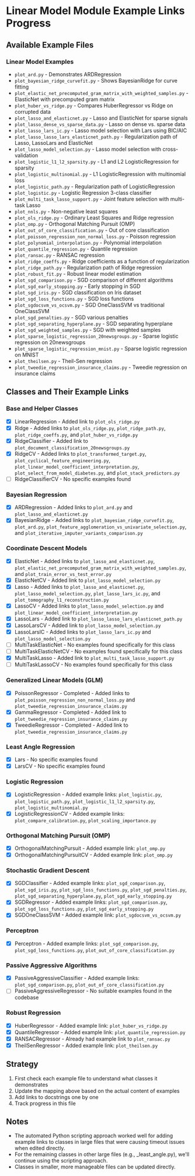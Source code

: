 # Linear Model Module Example Links Progress

## Available Example Files

### Linear Model Examples
- `plot_ard.py` - Demonstrates ARDRegression
- `plot_bayesian_ridge_curvefit.py` - Shows BayesianRidge for curve fitting
- `plot_elastic_net_precomputed_gram_matrix_with_weighted_samples.py` - ElasticNet with precomputed gram matrix
- `plot_huber_vs_ridge.py` - Compares HuberRegressor vs Ridge on corrupted data
- `plot_lasso_and_elasticnet.py` - Lasso and ElasticNet for sparse signals
- `plot_lasso_dense_vs_sparse_data.py` - Lasso on dense vs. sparse data
- `plot_lasso_lars_ic.py` - Lasso model selection with Lars using BIC/AIC
- `plot_lasso_lasso_lars_elasticnet_path.py` - Regularization path of Lasso, LassoLars and ElasticNet
- `plot_lasso_model_selection.py` - Lasso model selection with cross-validation
- `plot_logistic_l1_l2_sparsity.py` - L1 and L2 LogisticRegression for sparsity
- `plot_logistic_multinomial.py` - L1 LogisticRegression with multinomial loss
- `plot_logistic_path.py` - Regularization path of LogisticRegression
- `plot_logistic.py` - Logistic Regression 3-class classifier
- `plot_multi_task_lasso_support.py` - Joint feature selection with multi-task Lasso
- `plot_nnls.py` - Non-negative least squares
- `plot_ols_ridge.py` - Ordinary Least Squares and Ridge regression
- `plot_omp.py` - Orthogonal Matching Pursuit (OMP)
- `plot_out_of_core_classification.py` - Out of core classification
- `plot_poisson_regression_non_normal_loss.py` - Poisson regression
- `plot_polynomial_interpolation.py` - Polynomial interpolation
- `plot_quantile_regression.py` - Quantile regression
- `plot_ransac.py` - RANSAC regression
- `plot_ridge_coeffs.py` - Ridge coefficients as a function of regularization
- `plot_ridge_path.py` - Regularization path of Ridge regression
- `plot_robust_fit.py` - Robust linear model estimation
- `plot_sgd_comparison.py` - SGD comparison of different algorithms
- `plot_sgd_early_stopping.py` - Early stopping in SGD
- `plot_sgd_iris.py` - SGD classification on Iris dataset
- `plot_sgd_loss_functions.py` - SGD loss functions
- `plot_sgdocsvm_vs_ocsvm.py` - SGD OneClassSVM vs traditional OneClassSVM
- `plot_sgd_penalties.py` - SGD various penalties
- `plot_sgd_separating_hyperplane.py` - SGD separating hyperplane
- `plot_sgd_weighted_samples.py` - SGD with weighted samples
- `plot_sparse_logistic_regression_20newsgroups.py` - Sparse logistic regression on 20newsgroups
- `plot_sparse_logistic_regression_mnist.py` - Sparse logistic regression on MNIST
- `plot_theilsen.py` - Theil-Sen regression
- `plot_tweedie_regression_insurance_claims.py` - Tweedie regression on insurance claims

## Classes and Their Example Links

### Base and Helper Classes
- [x] LinearRegression - Added link to `plot_ols_ridge.py`
- [x] Ridge - Added links to `plot_ols_ridge.py`, `plot_ridge_path.py`, `plot_ridge_coeffs.py`, and `plot_huber_vs_ridge.py`
- [x] RidgeClassifier - Added link to `plot_document_classification_20newsgroups.py`
- [x] RidgeCV - Added links to `plot_transformed_target.py`, `plot_cyclical_feature_engineering.py`, `plot_linear_model_coefficient_interpretation.py`, `plot_select_from_model_diabetes.py`, and `plot_stack_predictors.py`
- [ ] RidgeClassifierCV - No specific examples found

### Bayesian Regression
- [x] ARDRegression - Added links to `plot_ard.py` and `plot_lasso_and_elasticnet.py`
- [x] BayesianRidge - Added links to `plot_bayesian_ridge_curvefit.py`, `plot_ard.py`, `plot_feature_agglomeration_vs_univariate_selection.py`, and `plot_iterative_imputer_variants_comparison.py`

### Coordinate Descent Models
- [x] ElasticNet - Added links to `plot_lasso_and_elasticnet.py`, `plot_elastic_net_precomputed_gram_matrix_with_weighted_samples.py`, and `plot_train_error_vs_test_error.py`
- [x] ElasticNetCV - Added link to `plot_lasso_model_selection.py`
- [x] Lasso - Added links to `plot_lasso_and_elasticnet.py`, `plot_lasso_model_selection.py`, `plot_lasso_lars_ic.py`, and `plot_tomography_l1_reconstruction.py`
- [x] LassoCV - Added links to `plot_lasso_model_selection.py` and `plot_linear_model_coefficient_interpretation.py`
- [x] LassoLars - Added link to `plot_lasso_lasso_lars_elasticnet_path.py`
- [x] LassoLarsCV - Added link to `plot_lasso_model_selection.py`
- [x] LassoLarsIC - Added links to `plot_lasso_lars_ic.py` and `plot_lasso_model_selection.py`
- [ ] MultiTaskElasticNet - No examples found specifically for this class
- [ ] MultiTaskElasticNetCV - No examples found specifically for this class
- [x] MultiTaskLasso - Added link to `plot_multi_task_lasso_support.py`
- [ ] MultiTaskLassoCV - No examples found specifically for this class

### Generalized Linear Models (GLM)
- [x] PoissonRegressor - Completed - Added links to `plot_poisson_regression_non_normal_loss.py` and `plot_tweedie_regression_insurance_claims.py`
- [x] GammaRegressor - Completed - Added link to `plot_tweedie_regression_insurance_claims.py`
- [x] TweedieRegressor - Completed - Added link to `plot_tweedie_regression_insurance_claims.py`

### Least Angle Regression
- [x] Lars - No specific examples found
- [x] LarsCV - No specific examples found

### Logistic Regression
- [x] LogisticRegression - Added example links: `plot_logistic.py`, `plot_logistic_path.py`, `plot_logistic_l1_l2_sparsity.py`, `plot_logistic_multinomial.py`
- [x] LogisticRegressionCV - Added example links: `plot_compare_calibration.py`, `plot_scaling_importance.py`

### Orthogonal Matching Pursuit (OMP)
- [x] OrthogonalMatchingPursuit - Added example link: `plot_omp.py`
- [x] OrthogonalMatchingPursuitCV - Added example link: `plot_omp.py`

### Stochastic Gradient Descent
- [x] SGDClassifier - Added example links: `plot_sgd_comparison.py`, `plot_sgd_iris.py`, `plot_sgd_loss_functions.py`, `plot_sgd_penalties.py`, `plot_sgd_separating_hyperplane.py`, `plot_sgd_early_stopping.py`
- [x] SGDRegressor - Added example links: `plot_sgd_comparison.py`, `plot_sgd_loss_functions.py`, `plot_sgd_early_stopping.py`
- [x] SGDOneClassSVM - Added example link: `plot_sgdocsvm_vs_ocsvm.py`

### Perceptron
- [x] Perceptron - Added example links: `plot_sgd_comparison.py`, `plot_sgd_loss_functions.py`, `plot_out_of_core_classification.py`

### Passive Aggressive Algorithms
- [x] PassiveAggressiveClassifier - Added example links: `plot_sgd_comparison.py`, `plot_out_of_core_classification.py`
- [ ] PassiveAggressiveRegressor - No suitable examples found in the codebase

### Robust Regression
- [x] HuberRegressor - Added example link: `plot_huber_vs_ridge.py`
- [x] QuantileRegressor - Added example link: `plot_quantile_regression.py`
- [x] RANSACRegressor - Already had example link to `plot_ransac.py`
- [x] TheilSenRegressor - Added example link: `plot_theilsen.py`

## Strategy
1. First check each example file to understand what classes it demonstrates
2. Update the mapping above based on the actual content of examples
3. Add links to docstrings one by one
4. Track progress in this file

## Notes
- The automated Python scripting approach worked well for adding example links to classes in large files that were causing timeout issues when edited directly.
- For the remaining classes in other large files (e.g., _least_angle.py), we'll continue using the scripting approach.
- Classes in smaller, more manageable files can be updated directly.
